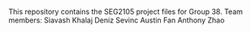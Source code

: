 This repository contains the SEG2105 project files for Group 38.
Team members:
Siavash Khalaj
Deniz Sevinc
Austin Fan
Anthony Zhao